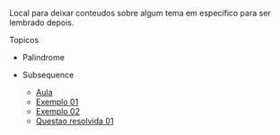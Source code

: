 Local para deixar conteudos sobre algum tema em especifico para ser lembrado depois.

Topicos

- Palindrome

- Subsequence 
  - [Aula](https://www.youtube.com/watch?v=ASoaQq66foQ)
  - [Exemplo 01](https://www.youtube.com/watch?v=Ua0GhsJSlWM)
  - [Exemplo 02](https://www.youtube.com/watch?v=99RVfqklbCE)
  - [Questao resolvida 01](../google-kick-start//Round%20A%202022//speed-typing.cpp)
  